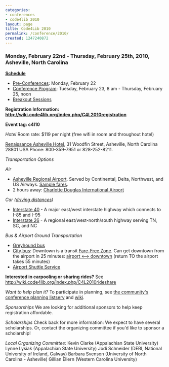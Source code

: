 ```yaml
---
categories:
- conferences
- code4lib 2010
layout: page
title: Code4Lib 2010
permalink: /conference/2010/
created: 1247240872
---
```

<h3><strong>Monday, February 22nd - Thursday, February 25th, 2010, Asheville, North Carolina</strong></h3>

<strong><a href="http://code4lib.org/conference/2010/schedule">Schedule</a></strong>
<ul><li><a href="http://code4lib.org/conference/2010/schedule#preconf">Pre-Conferences</a>: Monday, February 22</a></li>
<li><a href="http://code4lib.org/conference/2010/schedule#conf">Conference Program</a>: Tuesday, February 23, 8 am - Thursday, February 25, noon</li>
<li><a href="http://code4lib.org/conference/2010/breakouts">Breakout Sessions</a></li></ul>

<strong>Registration Information: <a href="http://wiki.code4lib.org/index.php/C4L2010registration">http://wiki.code4lib.org/index.php/C4L2010registration</a></strong>

<strong>Event tag: c4l10</strong>

<em>Hotel</em>
Room rate: $119 per night (free wifi in room and throughout hotel)

<a href="http://www.marriott.com/hotels/hotel-information/travel/avlbr-renaissance-asheville-hotel/">Renaissance Asheville Hotel</a>, 31 Woodfin Street, Asheville, North Carolina 28801 USA
Phone: 800-359-7951 or 828-252-8211.
<!--break-->

<em>Transportation Options</em>
<div><i>Air</i></div>
<ul>
<li>
<a href="http://www.flyavl.com/">Asheville Regional Airport</a>. Served by Continental, Delta, Northwest, and US Airways. <a
href="http://www.farecompare.com/maps/myAirportCategoryMap.html?departure=AVL&category=Domestic">Sample fares</a>.
<li>2 hours away: <a href="http://www.charlotteairport.com">Charlotte Douglas International Airport</a></li>
</ul>
<div><i>Car (<a href="http://www.exploreasheville.com/local-info/mileage/index.aspx">driving distances</a>)</i></div>
<ul>
<li><a href="http://en.wikipedia.org/wiki/Interstate_40">Interstate 40</a> - A major east/west interstate highway which connects to I-85 and
I-95</li>
<li><a href="http://en.wikipedia.org/wiki/Interstate_26">Interstate 26</a> - A regional east/west-north/south highway serving TN, SC, and NC</li>
</ul>
<div><i>Bus & Airport Ground Transportation</i></div>
<ul>
<li><a href="http://www.greyhound.com/home/TicketCenter/en/terminal.asp?city=340054">Greyhound bus</a></li>
<li><a href="http://www.ashevillenc.gov/residents/transportation/city_bus/default.aspx?id=946">City bus</a>: Downtown is a transit <a href="http://www.ashevillenc.gov/residents/transportation/city_bus/default.aspx?id=1018">Fare-Free Zone</a>. Can get downtown from the airport in 25 minutes: <a href="http://www.ashevillenc.gov/residents/transportation/city_bus/default.aspx?id=968">airport <--> downtown</a> (return TO the airport takes 55 minutes)</li>
<li><a href="http://www.ashevilleairportexpress.com/">Airport Shuttle Service</a></li>
</ul>

<p><strong>Interested in carpooling or sharing rides?</strong> See <a href="http://wiki.code4lib.org/index.php/C4L2010rideshare">http://wiki.code4lib.org/index.php/C4L2010rideshare</a></p>

<em> Want to help plan it? </em>
To participate in planning, see <a href="http://groups.google.com/group/code4libcon">the community's conference planning listserv</a> and <a href="http://wiki.code4lib.org/index.php/Category:Code4Lib2010">wiki</a>.

<em>Sponsorships</em>
We are looking for additional sponsors to help keep registration affordable.

<em>Scholarships</em>
Check back for more information: We expect to have several scholarships. Or, contact the organizing committee if you'd like to sponsor a scholarship!


<em>Local Organizing Committee:</em>
Kevin Clarke (Appalachian State University)
Lynne Lysiak (Appalachian State University)
Jodi Schneider (DERI, National University of Ireland, Galway)
Barbara Svenson (University of North Carolina - Asheville)
Gillian Ellern (Western Carolina University)

